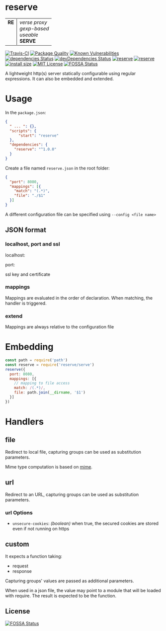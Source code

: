 # reserve

<table border="0" cellpadding="2" cellspacing="0">
    <tr>
        <td valign="top" style="border-right: 2px solid gray;">
          <strong>RE</strong>
        </td>
        <td>
          <i>verse proxy</i><br />
          <i>gexp-based</i><br />
          <i>useable</i><br />
          <strong>SERVE</strong>
        </td>
    </tr>
</table>

[![Travis-CI](https://travis-ci.org/ArnaudBuchholz/reserve.svg?branch=master)](https://travis-ci.org/ArnaudBuchholz/reserve#)
[![Package Quality](https://npm.packagequality.com/shield/reserve.svg)](https://packagequality.com/#?package=reserve)
[![Known Vulnerabilities](https://snyk.io/test/github/ArnaudBuchholz/reserve/badge.svg?targetFile=package.json)](https://snyk.io/test/github/ArnaudBuchholz/reserve?targetFile=package.json)
[![dependencies Status](https://david-dm.org/ArnaudBuchholz/reserve/status.svg)](https://david-dm.org/ArnaudBuchholz/reserve)
[![devDependencies Status](https://david-dm.org/ArnaudBuchholz/reserve/dev-status.svg)](https://david-dm.org/ArnaudBuchholz/reserve?type=dev)
[![reserve](https://badge.fury.io/js/reserve.svg)](https://www.npmjs.org/package/reserve)
[![reserve](http://img.shields.io/npm/dm/reserve.svg)](https://www.npmjs.org/package/reserve)
[![install size](https://packagephobia.now.sh/badge?p=reserve)](https://packagephobia.now.sh/result?p=reserve)
[![MIT License](https://img.shields.io/badge/License-MIT-yellow.svg)](https://opensource.org/licenses/MIT)
[![FOSSA Status](https://app.fossa.io/api/projects/git%2Bgithub.com%2FArnaudBuchholz%2Freserve.svg?type=shield)](https://app.fossa.io/projects/git%2Bgithub.com%2FArnaudBuchholz%2Freserve?ref=badge_shield)

A lightweight http(s) server statically configurable using regular expressions. It can also be embedded and extended.

# Usage

In the `package.json`:
```json
{
  " ... ": {},
  "scripts": {
      "start": "reserve"
  },
  "dependencies": {
    "reserve": "^1.0.0"
  }
}
```

Create a file named `reserve.json` in the root folder:
```json
{
  "port": 8080,
  "mappings": [{
    "match": "(.*)",
    "file": "./$1"
  }]
}
```

A different configuration file can be specified using `--config <file name>`

## JSON format

### localhost, port and ssl

localhost:

port:

ssl key and certificate

### mappings

Mappings are evaluated in the order of declaration. When matching, the handler is triggered.

### extend

Mappings are always relative to the configuration file

# Embedding

```javascript
const path = require('path')
const reserve = require('reserve/serve')
reserve({
  port: 8080,
  mappings: [{
    // mapping to file access
    match: /(.*)/,
    file: path.join(__dirname, '$1')
  }]
})
```

# Handlers

## file

Redirect to local file, capturing groups can be used as substitution parameters.

Mime type computation is based on [mime](https://www.npmjs.com/package/mime).

## url

Redirect to an URL, capturing groups can be used as substitution parameters.

### url Options

* `unsecure-cookies`: _(boolean)_ when true, the secured cookies are stored even if not running on https

## custom

It expects a function taking:
* request
* response

Capturing groups' values are passed as additional parameters.

When used in a json file, the value may point to a module that will be loaded with require. The result is expected to be the function.


## License
[![FOSSA Status](https://app.fossa.io/api/projects/git%2Bgithub.com%2FArnaudBuchholz%2Freserve.svg?type=large)](https://app.fossa.io/projects/git%2Bgithub.com%2FArnaudBuchholz%2Freserve?ref=badge_large)